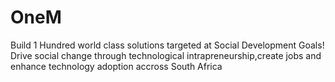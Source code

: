 # OneM
Build 1 Hundred world class solutions targeted at Social Development Goals! Drive social change through technological intrapreneurship,create jobs and enhance technology adoption accross South Africa
